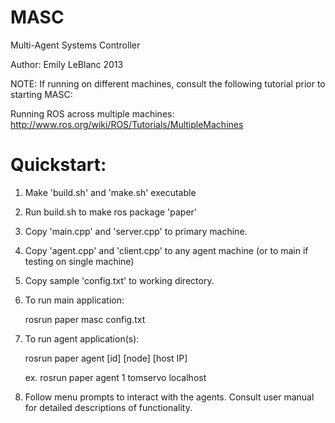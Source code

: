 MASC
====

Multi-Agent Systems Controller

Author: Emily LeBlanc 2013


NOTE: If running on different machines, consult the following tutorial prior to starting MASC:

Running ROS across multiple machines:
http://www.ros.org/wiki/ROS/Tutorials/MultipleMachines

Quickstart:
===========

1.  Make 'build.sh' and 'make.sh' executable
2.  Run build.sh to make ros package 'paper'
3.  Copy 'main.cpp' and 'server.cpp' to primary machine.
4.  Copy 'agent.cpp' and 'client.cpp' to any agent machine (or to main if testing on single machine)
5.  Copy sample 'config.txt' to working directory.
6.  To run main application:


      rosrun paper masc config.txt
      
7.  To run agent application(s):
      

      rosrun paper agent [id] [node] [host IP]

      ex. rosrun paper agent 1 tomservo localhost
      
8.  Follow menu prompts to interact with the agents.  Consult user manual for detailed descriptions of functionality.
